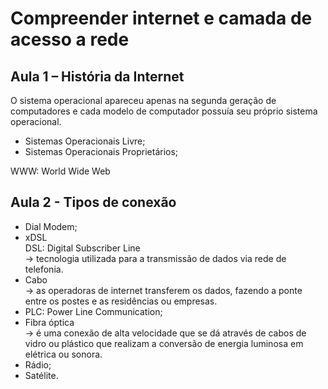 # Compreender internet e camada de acesso a rede

## Aula 1 – História da Internet

O sistema operacional apareceu apenas na segunda geração de computadores e cada modelo de computador possuía seu próprio sistema operacional.

- Sistemas Operacionais Livre;
- Sistemas Operacionais Proprietários;

WWW: World Wide Web

## Aula 2 - Tipos de conexão

- Dial Modem;
- xDSL<br>
DSL: Digital Subscriber Line<br>
-> tecnologia utilizada para a transmissão de dados via rede de telefonia.
- Cabo<br>
-> as operadoras de internet transferem os dados, fazendo a ponte entre os postes e as residências ou empresas.
- PLC: Power Line Communication;
- Fibra óptica<br>
-> é uma conexão de alta velocidade que se dá através de cabos de vidro ou plástico que realizam a conversão de energia luminosa em elétrica ou sonora.
- Rádio;
- Satélite.
